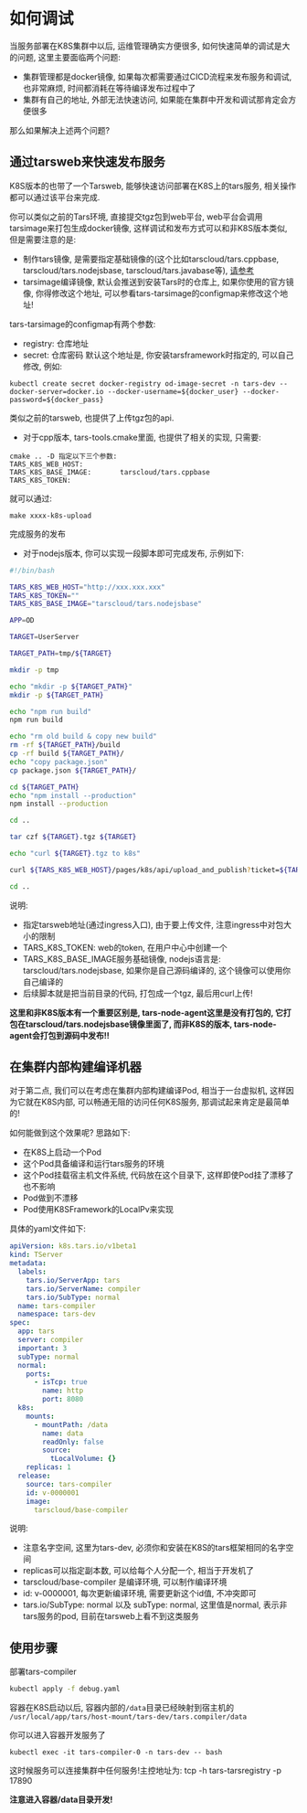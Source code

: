 # 如何调试

当服务部署在K8S集群中以后, 运维管理确实方便很多, 如何快速简单的调试是大的问题, 这里主要面临两个问题:
- 集群管理都是docker镜像, 如果每次都需要通过CICD流程来发布服务和调试, 也非常麻烦, 时间都消耗在等待编译发布过程中了
- 集群有自己的地址, 外部无法快速访问, 如果能在集群中开发和调试那肯定会方便很多

那么如果解决上述两个问题?

## 通过tarsweb来快速发布服务

K8S版本的也带了一个Tarsweb, 能够快速访问部署在K8S上的tars服务, 相关操作都可以通过该平台来完成.

你可以类似之前的Tars环境, 直接提交tgz包到web平台, web平台会调用tarsimage来打包生成docker镜像, 这样调试和发布方式可以和非K8S版本类似, 但是需要注意的是:
- 制作tars镜像, 是需要指定基础镜像的(这个比如tarscloud/tars.cppbase, tarscloud/tars.nodejsbase, tarscloud/tars.javabase等), [请参考](./dockerfile.md)
- tarsimage编译镜像, 默认会推送到安装Tars时的仓库上, 如果你使用的官方镜像, 你得修改这个地址, 可以参看tars-tarsimage的configmap来修改这个地址!

tars-tarsimage的configmap有两个参数:
- registry: 仓库地址
- secret: 仓库密码
默认这个地址是, 你安装tarsframework时指定的, 可以自己修改, 例如:

```
kubectl create secret docker-registry od-image-secret -n tars-dev --docker-server=docker.io --docker-username=${docker_user} --docker-password=${docker_pass}  

```

类似之前的tarsweb, 也提供了上传tgz包的api.

- 对于cpp版本, tars-tools.cmake里面, 也提供了相关的实现, 只需要:
```
cmake .. -D 指定以下三个参数:
TARS_K8S_WEB_HOST:         
TARS_K8S_BASE_IMAGE:       tarscloud/tars.cppbase
TARS_K8S_TOKEN:            
```
就可以通过:
```
make xxxx-k8s-upload
```
完成服务的发布

- 对于nodejs版本, 你可以实现一段脚本即可完成发布, 示例如下:
```sh
#!/bin/bash

TARS_K8S_WEB_HOST="http://xxx.xxx.xxx"
TARS_K8S_TOKEN=""
TARS_K8S_BASE_IMAGE="tarscloud/tars.nodejsbase"

APP=OD

TARGET=UserServer

TARGET_PATH=tmp/${TARGET}

mkdir -p tmp

echo "mkdir -p ${TARGET_PATH}"
mkdir -p ${TARGET_PATH}

echo "npm run build"
npm run build

echo "rm old build & copy new build"
rm -rf ${TARGET_PATH}/build
cp -rf build ${TARGET_PATH}/
echo "copy package.json"
cp package.json ${TARGET_PATH}/

cd ${TARGET_PATH}
echo "npm install --production"
npm install --production

cd ..

tar czf ${TARGET}.tgz ${TARGET}

echo "curl ${TARGET}.tgz to k8s"

curl ${TARS_K8S_WEB_HOST}/pages/k8s/api/upload_and_publish?ticket=${TARS_K8S_TOKEN} -Fsuse=@${TARGET}.tgz -Fapplication=${APP} -Fmodule_name=${TARGET} -Fserver_type=nodejs  -Fbase_image=${TARS_K8S_BASE_IMAGE} -Fcomment=upload

cd ..
```

说明:
- 指定tarsweb地址(通过ingress入口), 由于要上传文件, 注意ingress中对包大小的限制
- TARS_K8S_TOKEN: web的token, 在用户中心中创建一个
- TARS_K8S_BASE_IMAGE服务基础镜像, nodejs语言是: tarscloud/tars.nodejsbase, 如果你是自己源码编译的, 这个镜像可以使用你自己编译的
- 后续脚本就是把当前目录的代码, 打包成一个tgz, 最后用curl上传!

**这里和非K8S版本有一个重要区别是, tars-node-agent这里是没有打包的, 它打包在tarscloud/tars.nodejsbase镜像里面了, 而非K8S的版本, tars-node-agent会打包到源码中发布!!**

## 在集群内部构建编译机器

对于第二点, 我们可以在考虑在集群内部构建编译Pod, 相当于一台虚拟机, 这样因为它就在K8S内部, 可以畅通无阻的访问任何K8S服务, 那调试起来肯定是最简单的!

如何能做到这个效果呢? 思路如下:
- 在K8S上启动一个Pod
- 这个Pod具备编译和运行tars服务的环境
- 这个Pod挂载宿主机文件系统, 代码放在这个目录下, 这样即使Pod挂了漂移了也不影响
- Pod做到不漂移
- Pod使用K8SFramework的LocalPv来实现

具体的yaml文件如下:
```yaml
apiVersion: k8s.tars.io/v1beta1
kind: TServer
metadata:
  labels:
    tars.io/ServerApp: tars
    tars.io/ServerName: compiler
    tars.io/SubType: normal
  name: tars-compiler
  namespace: tars-dev
spec:
  app: tars
  server: compiler
  important: 3
  subType: normal
  normal:
    ports:
      - isTcp: true
        name: http
        port: 8080
  k8s:
    mounts:
      - mountPath: /data
        name: data
        readOnly: false
        source:
          tLocalVolume: {}
    replicas: 1
  release:
    source: tars-compiler
    id: v-0000001
    image:
      tarscloud/base-compiler
```

说明:
- 注意名字空间, 这里为tars-dev,  必须你和安装在K8S的tars框架相同的名字空间
- replicas可以指定副本数, 可以给每个人分配一个, 相当于开发机了
- tarscloud/base-compiler 是编译环境, 可以制作编译环境
- id: v-0000001, 每次更新编译环境, 需要更新这个id值, 不冲突即可
- tars.io/SubType: normal 以及 subType: normal, 这里值是normal, 表示非tars服务的pod, 目前在tarsweb上看不到这类服务

## 使用步骤

部署tars-compiler

```sh
kubectl apply -f debug.yaml
```

容器在K8S启动以后, 容器内部的```/data```目录已经映射到宿主机的 ```/usr/local/app/tars/host-mount/tars-dev/tars.compiler/data```


你可以进入容器开发服务了
```
kubectl exec -it tars-compiler-0 -n tars-dev -- bash
```

这时候服务可以连接集群中任何服务!主控地址为: tcp -h tars-tarsregistry -p 17890

**注意进入容器/data目录开发!**